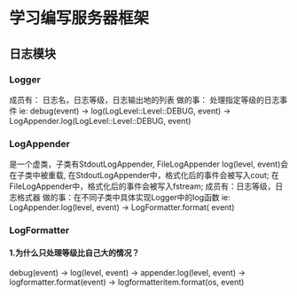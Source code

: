# 学习编写服务器框架
## 日志模块
### Logger
成员有： 日志名，日志等级，日志输出地的列表
做的事： 处理指定等级的日志事件
ie: debug(event) -> log(LogLevel::Level::DEBUG, event) -> LogAppender.log(LogLevel::Level::DEBUG, event)
### LogAppender
是一个虚类，子类有StdoutLogAppender, FileLogAppender
log(level, event)会在子类中被重载,
在StdoutLogAppender中，格式化后的事件会被写入cout;
在FileLogAppender中，格式化后的事件会被写入fstream;
成员有：日志等级，日志格式器
做的事：在不同子类中具体实现Logger中的log函数
ie: LogAppender.log(level, event) -> LogFormatter.format( event)
### LogFormatter


#### 1.为什么只处理等级比自己大的情况？


debug(event) -> log(level, event) -> appender.log(level, event) -> logformatter.format(event) -> logformatteritem.format(os, event) 
